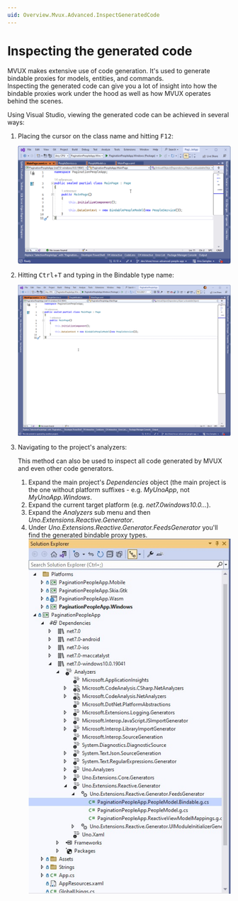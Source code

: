 ```yaml
---
uid: Overview.Mvux.Advanced.InspectGeneratedCode
---
```


# Inspecting the generated code

MVUX makes extensive use of code generation. It's used to generate bindable proxies for models, entities, and commands.  
Inspecting the generated code can give you a lot of insight into how the bindable proxies work under the hood as well as how MVUX operates behind the scenes.

Using Visual Studio, viewing the generated code can be achieved in several ways:

1. Placing the cursor on the class name and hitting <kbd>F12</kbd>:

    ![Demonstration of hitting F12 in Visual Studio to see generated code](../Assets/InspectingGeneratedCode-1.gif)

1. Hitting <kbd>Ctrl</kbd>+<kbd>T</kbd> and typing in the Bindable type name:

    ![Demonstration of hitting Control T in Visual Studio to see generated code](../Assets/InspectingGeneratedCode-2.gif)

1. Navigating to the project's analyzers:

    This method can also be used to inspect all code generated by MVUX and even other code generators.

    1. Expand the main project's *Dependencies* object (the main project is the one without platform suffixes - e.g. *MyUnoApp*, not *MyUnoApp.Windows*.
    2. Expand the current target platform (e.g. *net7.0windows10.0...*).
    3. Expand the *Analyzers* sub menu and then *Uno.Extensions.Reactive.Generator*.
    4. Under *Uno.Extensions.Reactive.Generator.FeedsGenerator* you'll find the generated bindable proxy types.
    ![Screenshot of navigating Visual Studio Solution Explorer to inspect generated code](../Assets/InspectingGeneratedCode-3.jpg)
